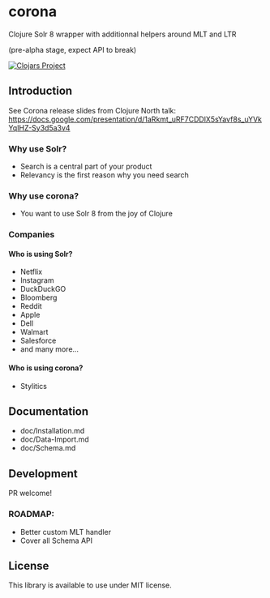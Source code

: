 # corona
Clojure Solr 8 wrapper with additionnal helpers around MLT and LTR

(pre-alpha stage, expect API to break)

[![Clojars Project](https://img.shields.io/clojars/v/corona.svg)](https://clojars.org/corona)


## Introduction

See Corona release slides from Clojure North talk: 
https://docs.google.com/presentation/d/1aRkmt_uRF7CDDlX5sYavf8s_uYVkYqIHZ-Sy3d5a3v4

### Why use Solr?

* Search is a central part of your product 
* Relevancy is the first reason why you need search

### Why use corona?

* You want to use Solr 8 from the joy of Clojure

### Companies

#### Who is using Solr?

* Netflix
* Instagram 
* DuckDuckGO 
* Bloomberg
* Reddit
* Apple 
* Dell
* Walmart
* Salesforce
* and many more...

#### Who is using corona?

* Stylitics


## Documentation

* doc/Installation.md
* doc/Data-Import.md
* doc/Schema.md

## Development 

PR welcome!

### ROADMAP:

- Better custom MLT handler
- Cover all Schema API 


## License

This library is available to use under MIT license.
